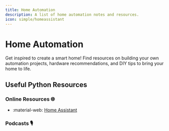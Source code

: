 ```yaml
---
title: Home Automation
description: A list of home automation notes and resources.
icon: simple/homeassistant
---
```


# Home Automation
Get inspired to create a smart home! Find resources on building your own automation projects, hardware recommendations, and DIY tips to bring your home to life.

## Useful Python Resources


### Online Resources 🌐
- :material-web: [Home Assistant](https://www.home-assistant.io/)

### Podcasts 🎙️


<!-- https://squidfunk.github.io/mkdocs-material/reference/icons-emojis/#search -->